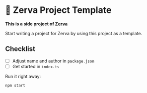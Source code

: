 # 🌱 Zerva Project Template

**This is a side project of [Zerva](https://github.com/holtwick/zerva)** 

Start writing a project for Zerva by using this project as a template.

## Checklist

- [ ] Adjust name and author in `package.json`
- [ ] Get started in `index.ts`

Run it right away:

```sh
npm start
```
